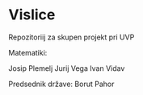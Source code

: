 # Vislice
Repozitoriij za skupen projekt pri UVP

Matematiki:

Josip Plemelj
Jurij Vega
Ivan Vidav

Predsednik države:
Borut Pahor

